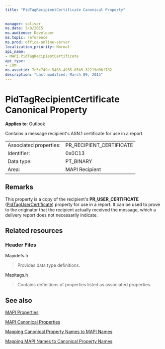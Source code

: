 ```yaml
---
title: "PidTagRecipientCertificate Canonical Property"
 
 
manager: soliver
ms.date: 3/9/2015
ms.audience: Developer
ms.topic: reference
ms.prod: office-online-server
localization_priority: Normal
api_name:
- MAPI.PidTagRecipientCertificate
api_type:
- COM
ms.assetid: 7c5c749e-5463-4935-85b5-32219d06f782
description: "Last modified: March 09, 2015"
---
```


# PidTagRecipientCertificate Canonical Property

  
  
**Applies to**: Outlook 
  
Contains a message recipient's ASN.1 certificate for use in a report.
  
|||
|:-----|:-----|
|Associated properties:  <br/> |PR_RECIPIENT_CERTIFICATE  <br/> |
|Identifier:  <br/> |0x0C13  <br/> |
|Data type:  <br/> |PT_BINARY  <br/> |
|Area:  <br/> |MAPI Recipient  <br/> |
   
## Remarks

This property is a copy of the recipient's **PR_USER_CERTIFICATE** ([PidTagUserCertificate](pidtagusercertificate-canonical-property.md)) property for use in a report. It can be used to prove to the originator that the recipient actually received the message, which a delivery report does not necessarily indicate.
  
## Related resources

### Header Files

Mapidefs.h
  
> Provides data type definitions.
    
Mapitags.h
  
> Contains definitions of properties listed as associated properties.
    
## See also



[MAPI Properties](mapi-properties.md)
  
[MAPI Canonical Properties](mapi-canonical-properties.md)
  
[Mapping Canonical Property Names to MAPI Names](mapping-canonical-property-names-to-mapi-names.md)
  
[Mapping MAPI Names to Canonical Property Names](mapping-mapi-names-to-canonical-property-names.md)

